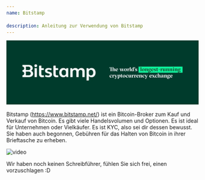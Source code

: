 ```yaml
---
name: Bitstamp

description: Anleitung zur Verwendung von Bitstamp
---
```


![cover](assets/cover.webp)

Bitstamp (https://www.bitstamp.net/) ist ein Bitcoin-Broker zum Kauf und Verkauf von Bitcoin. Es gibt viele Handelsvolumen und Optionen. Es ist ideal für Unternehmen oder Vielkäufer. Es ist KYC, also sei dir dessen bewusst. Sie haben auch begonnen, Gebühren für das Halten von Bitcoin in ihrer Brieftasche zu erheben.

![video](https://youtu.be/enL6T9J-LnQ)

Wir haben noch keinen Schreibführer, fühlen Sie sich frei, einen vorzuschlagen :D
